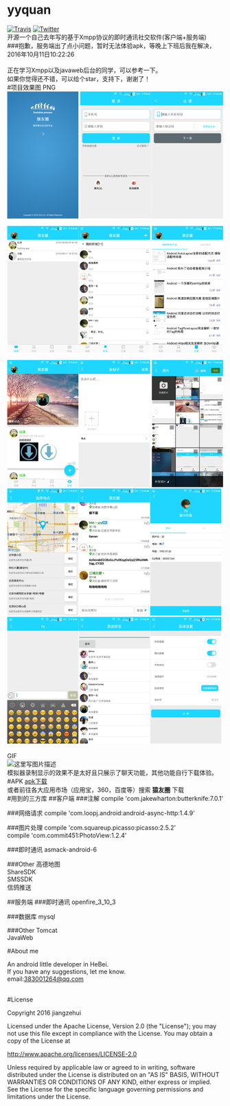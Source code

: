 # yyquan
[![Travis](https://img.shields.io/badge/License-Apache2.0-blue.svg)](http://www.apache.org/licenses/LICENSE-2.0)
[![Twitter](https://img.shields.io/badge/Gradle-2.1.0-brightgreen.svg)](https://github.com/jiangzehui/polygonsview)<br>
开源一个自己去年写的基于Xmpp协议的即时通讯社交软件(客户端+服务端)<br>
###抱歉，服务端出了点小问题，暂时无法体验apk，等晚上下班后我在解决，<br>2016年10月11日10:22:26<br>
<br>
正在学习Xmpp以及javaweb后台的同学，可以参考一下。
<br>
如果你觉得还不错，可以给个star，支持下，谢谢了！
<br>
#项目效果图
PNG
<br>
<a href="img/img5.png"><img src="img/img5.png" width="33%"/></a> <a href="img/img6.png"><img src="img/img6.png" width="33%"/></a><a href="img/img0.png"><img src="img/img0.png" width="33%"/></a>

<a href="img/img8.png"><img src="img/img8.png" width="33%"/></a><a href="img/img9.png"><img src="img/img9.png" width="33%"/></a> <a href="img/img10.png"><img src="img/img10.png" width="33%"/></a>

<a href="img/img11.png"><img src="img/img11.png" width="33%"/></a><a href="img/img12.png"><img src="img/img12.png" width="33%"/></a> <a href="img/img13.png"><img src="img/img13.png" width="33%"/></a>
<a href="img/img14.png"><img src="img/img14.png" width="33%"/></a><a href="img/img15.png"><img src="img/img15.png" width="33%"/></a><a href="img/img1.png"><img src="img/img1.png" width="33%"/></a><a href="img/img2.png"><img src="img/img2.png" width="33%"/></a><a href="img/img3.png"><img src="img/img3.png" width="33%"/></a><a href="img/img4.png"><img src="img/img4.png" width="33%"/></a>
<br>
<br>
GIF
<br>
![这里写图片描述](https://github.com/jiangzehui/yyquan/blob/master/img/gf1.gif)
<br>
模拟器录制显示的效果不是太好且只展示了聊天功能，其他功能自行下载体验。
<br>
#APK
[apk下载](https://github.com/jiangzehui/yyquan/blob/master/apk/yyq1.2.2.apk)
<br>或者前往各大应用市场（应用宝，360，百度等）搜索 **猿友圈** 下载
<br>
#用到的三方库
##客户端
###注解
compile 'com.jakewharton:butterknife:7.0.1'<br>



###网络请求
compile 'com.loopj.android:android-async-http:1.4.9' <br>



###图片处理
compile 'com.squareup.picasso:picasso:2.5.2' <br>
compile 'com.commit451:PhotoView:1.2.4'<br>


###即时通讯
asmack-android-6<br>

###Other
高德地图<br>
ShareSDK<br>
SMSSDK<br>
信鸽推送<br>

##服务端
###即时通讯
openfire_3_10_3<br>

###数据库
mysql<br>

###Other
Tomcat<br>
JavaWeb<br>

#About me

An android little developer in HeBei.<br>
If you have any suggestions, let me know.<br>
email:383001264@qq.com

<br>
#License

Copyright 2016 jiangzehui

Licensed under the Apache License, Version 2.0 (the "License"); you may not use this file except in compliance with the License. You may obtain a copy of the License at

http://www.apache.org/licenses/LICENSE-2.0

Unless required by applicable law or agreed to in writing, software distributed under the License is distributed on an "AS IS" BASIS, WITHOUT WARRANTIES OR CONDITIONS OF ANY KIND, either express or implied. See the License for the specific language governing permissions and limitations under the License.
